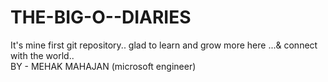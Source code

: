 # THE-BIG-O--DIARIES
It's mine first git repository.. glad to learn and grow more here ...&amp; connect with the world..
<br>
BY - MEHAK MAHAJAN (microsoft engineer)
